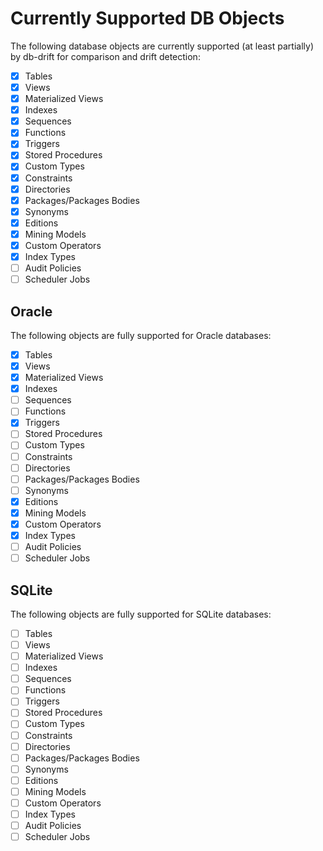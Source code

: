 # Currently Supported DB Objects
The following database objects are currently supported (at least partially) by db-drift for comparison and drift detection:
- [x] Tables
- [x] Views
- [x] Materialized Views
- [x] Indexes
- [x] Sequences
- [x] Functions
- [x] Triggers
- [x] Stored Procedures
- [x] Custom Types
- [x] Constraints
- [x] Directories
- [x] Packages/Packages Bodies
- [x] Synonyms
- [x] Editions
- [x] Mining Models
- [x] Custom Operators
- [x] Index Types
- [ ] Audit Policies
- [ ] Scheduler Jobs

## Oracle
The following objects are fully supported for Oracle databases:
- [x] Tables
- [x] Views
- [x] Materialized Views
- [x] Indexes
- [ ] Sequences
- [ ] Functions
- [x] Triggers
- [ ] Stored Procedures
- [ ] Custom Types
- [ ] Constraints
- [ ] Directories
- [ ] Packages/Packages Bodies
- [ ] Synonyms
- [x] Editions
- [x] Mining Models
- [x] Custom Operators
- [x] Index Types
- [ ] Audit Policies
- [ ] Scheduler Jobs

## SQLite
The following objects are fully supported for SQLite databases:
- [ ] Tables
- [ ] Views
- [ ] Materialized Views
- [ ] Indexes
- [ ] Sequences
- [ ] Functions
- [ ] Triggers
- [ ] Stored Procedures
- [ ] Custom Types
- [ ] Constraints
- [ ] Directories
- [ ] Packages/Packages Bodies
- [ ] Synonyms
- [ ] Editions
- [ ] Mining Models
- [ ] Custom Operators
- [ ] Index Types
- [ ] Audit Policies
- [ ] Scheduler Jobs